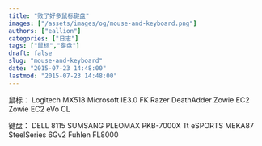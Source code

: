 ```yaml
---
title: "败了好多鼠标键盘"
images: ["/assets/images/og/mouse-and-keyboard.png"]
authors: ["eallion"]
categories: ["日志"]
tags: ["鼠标","键盘"]
draft: false
slug: "mouse-and-keyboard"
date: "2015-07-23 14:48:00"
lastmod: "2015-07-23 14:48:00"
---
```


鼠标：
Logitech MX518
Microsoft IE3.0 FK
Razer DeathAdder
Zowie EC2
Zowie EC2 eVo CL

键盘：
DELL 8115
SUMSANG PLEOMAX PKB-7000X
Tt eSPORTS MEKA87
SteelSeries 6Gv2
Fuhlen FL8000
